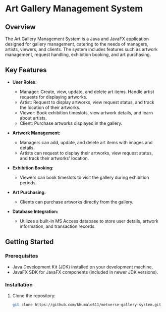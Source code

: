 # Art Gallery Management System

## Overview

The Art Gallery Management System is a Java and JavaFX application designed for gallery management, catering to the needs of managers, artists, viewers, and clients. The system includes features such as artwork management, request handling, exhibition booking, and art purchasing.

## Key Features

- **User Roles:**
  - Manager: Create, view, update, and delete art items. Handle artist requests for displaying artworks.
  - Artist: Request to display artworks, view request status, and track the location of their artworks.
  - Viewer: Book exhibition timeslots, view artwork details, and learn about artists.
  - Client: Purchase artworks displayed in the gallery.

- **Artwork Management:**
  - Managers can add, update, and delete art items with images and details.
  - Artists can request to display their artworks, view request status, and track their artworks' location.

- **Exhibition Booking:**
  - Viewers can book timeslots to visit the gallery during exhibition periods.

- **Art Purchasing:**
  - Clients can purchase artworks directly from the gallery.

- **Database Integration:**
  - Utilizes a built-in MS Access database to store user details, artwork information, and transaction records.

## Getting Started

### Prerequisites

- Java Development Kit (JDK) installed on your development machine.
- JavaFX SDK for JavaFX components (included in newer JDK versions).

### Installation

1. Clone the repository:

   ```bash
   git clone https://github.com/khumalo611/metverse-gallery-system.git
